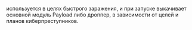 используется в целях быстрого заражения, и при запуске выкачивает основной модуль Payload либо дроппер, в зависимости от целей и планов киберпреступников.